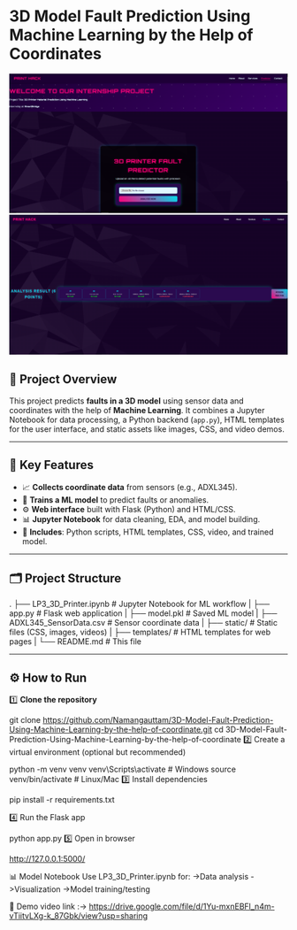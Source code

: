 # 3D Model Fault Prediction Using Machine Learning by the Help of Coordinates

![Project Banner](static/assets/home.PNG)
![Project Banner](static/assets/result.PNG)
## 📌 Project Overview

This project predicts **faults in a 3D model** using sensor data and coordinates with the help of **Machine Learning**. It combines a Jupyter Notebook for data processing, a Python backend (`app.py`), HTML templates for the user interface, and static assets like images, CSS, and video demos.

---

## 🎯 **Key Features**

- 📈 **Collects coordinate data** from sensors (e.g., ADXL345).
- 🧠 **Trains a ML model** to predict faults or anomalies.
- ⚙️ **Web interface** built with Flask (Python) and HTML/CSS.
- 📊 **Jupyter Notebook** for data cleaning, EDA, and model building.
- 📂 **Includes**: Python scripts, HTML templates, CSS, video, and trained model.

---

## 🗂️ **Project Structure**


.
├── LP3_3D_Printer.ipynb # Jupyter Notebook for ML workflow
|
├── app.py # Flask web application
|
├── model.pkl # Saved ML model
|
├── ADXL345_SensorData.csv # Sensor coordinate data
|
├── static/ # Static files (CSS, images, videos)
|
├── templates/ # HTML templates for web pages
|
└── README.md # This file



---

## ⚙️ **How to Run**

1️⃣ **Clone the repository**

git clone https://github.com/Namangauttam/3D-Model-Fault-Prediction-Using-Machine-Learning-by-the-help-of-coordinate.git
cd 3D-Model-Fault-Prediction-Using-Machine-Learning-by-the-help-of-coordinate
2️⃣ Create a virtual environment (optional but recommended)


python -m venv venv
venv\Scripts\activate   # Windows
source venv/bin/activate  # Linux/Mac
3️⃣ Install dependencies


pip install -r requirements.txt


4️⃣ Run the Flask app


python app.py
5️⃣ Open in browser


http://127.0.0.1:5000/


📊 Model Notebook
Use LP3_3D_Printer.ipynb for:
->Data analysis
->Visualization
->Model training/testing

🎥 Demo video link :->                   https://drive.google.com/file/d/1Yu-mxnEBFl_n4m-vTiitvLXg-k_87Gbk/view?usp=sharing
